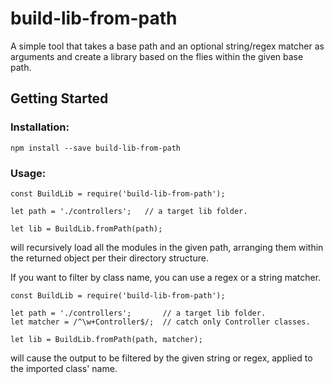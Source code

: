 # build-lib-from-path
A simple tool that takes a base path and an optional string/regex matcher as arguments and create a library based on the flies within the given base path.



## Getting Started
### Installation:
```
npm install --save build-lib-from-path
```

### Usage:
```
const BuildLib = require('build-lib-from-path');

let path = './controllers';   // a target lib folder.

let lib = BuildLib.fromPath(path);

```
will recursively load all the modules in the given path, arranging them within the returned object per their directory structure.

If you want to filter by class name, you can use a regex or a string matcher.

```
const BuildLib = require('build-lib-from-path');

let path = './controllers';       // a target lib folder.
let matcher = /^\w+Controller$/;  // catch only Controller classes.

let lib = BuildLib.fromPath(path, matcher);
```
will cause the output to be filtered by the given string or regex, applied to the imported class' name.
